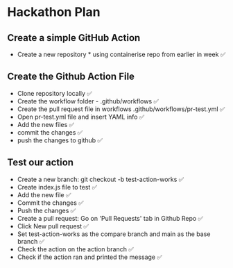 # Hackathon Plan

## Create a simple GitHub Action

- Create a new repository \* using containerise repo from earlier in week ✅

## Create the Github Action File

- Clone repository locally ✅
- Create the workflow folder - .github/workflows ✅
- Create the pull request file in workflows .github/workflows/pr-test.yml ✅
- Open pr-test.yml file and insert YAML info ✅
- Add the new files ✅
- commit the changes ✅
- push the changes to github ✅

## Test our action

- Create a new branch: git checkout -b test-action-works ✅
- Create index.js file to test ✅
- Add the new file ✅
- Commit the changes ✅
- Push the changes ✅
- Create a pull request: Go on 'Pull Requests' tab in Github Repo ✅
- Click New pull request ✅
- Set test-action-works as the compare branch and main as the base branch ✅
- Check the action on the action branch ✅
- Check if the action ran and printed the message ✅
